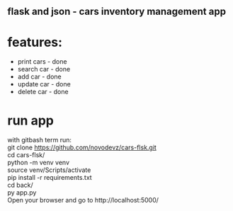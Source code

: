 ## flask and json - cars inventory management app


# features:  
- print cars - done  
- search car - done  
- add car - done  
- update car - done  
- delete car - done  


# run app  
with gitbash term run:  
git clone https://github.com/novodevz/cars-flsk.git  
cd cars-flsk/  
python -m venv venv  
source venv/Scripts/activate  
pip install -r requirements.txt  
cd back/  
py app.py  
Open your browser and go to http://localhost:5000/


